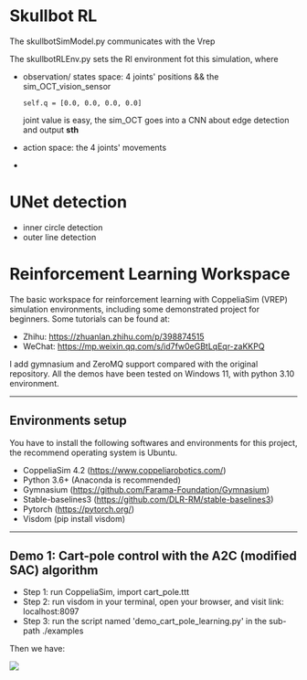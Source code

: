 # Skullbot RL

The skullbotSimModel.py communicates with the Vrep

The skullbotRLEnv.py sets the Rl environment fot this simulation, where

* observation/ states space: 4 joints' positions && the sim_OCT_vision_sensor

  ```
  self.q = [0.0, 0.0, 0.0, 0.0]
  ```

  joint value is easy, the sim_OCT goes into a CNN about edge detection and output **sth**
* action space: the 4 joints' movements
* 

# UNet detection

* inner circle detection
* outer line detection

# Reinforcement Learning Workspace

The basic workspace for reinforcement learning with CoppeliaSim (VREP) simulation environments, including some demonstrated project for beginners.
Some tutorials can be found at:

- Zhihu: https://zhuanlan.zhihu.com/p/398874515
- WeChat: https://mp.weixin.qq.com/s/id7fw0eGBtLqEqr-zaKKPQ

I add gymnasium and ZeroMQ support compared with the original repository. All the demos have been tested on Windows 11, with python 3.10 environment.

---

## Environments setup

You have to install the following softwares and environments for this project, the recommend operating system is Ubuntu.

- CoppeliaSim 4.2 (https://www.coppeliarobotics.com/)
- Python 3.6+ (Anaconda is recommended)
- Gymnasium (https://github.com/Farama-Foundation/Gymnasium)
- Stable-baselines3 (https://github.com/DLR-RM/stable-baselines3)
- Pytorch (https://pytorch.org/)
- Visdom (pip install visdom)

---

## Demo 1: Cart-pole control with the A2C (modified SAC) algorithm

- Step 1: run CoppeliaSim, import cart_pole.ttt
- Step 2: run visdom in your terminal, open your browser, and visit link: localhost:8097
- Step 3: run the script named 'demo_cart_pole_learning.py' in the sub-path ./examples

Then we have:

![](pic/cart_pole_demo_1.gif)
